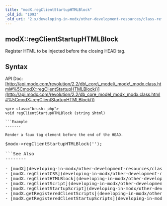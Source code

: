 ```yaml
---
title: "modX.regClientStartupHTMLBlock"
_old_id: "1093"
_old_uri: "2.x/developing-in-modx/other-development-resources/class-reference/modx/modx.regclientstartuphtmlblock"
---
```


modX::regClientStartupHTMLBlock
-------------------------------

Register HTML to be injected before the closing HEAD tag.

Syntax
------

API Doc: [http://api.modx.com/revolution/2.2/db\_core\_model\_modx\_modx.class.html#%5CmodX::regClientStartupHTMLBlock()](http://api.modx.com/revolution/2.2/db_core_model_modx_modx.class.html#%5CmodX::regClientStartupHTMLBlock())

```
<pre class="brush: php">
void regClientStartupHTMLBlock (string $html)

```Example
-------

Render a faux tag element before the end of the HEAD.

```
<pre class="brush: php">
$modx->regClientStartupHTMLBlock('<tag></tag>');

```See Also
--------

- [modX](developing-in-modx/other-development-resources/class-reference/modx "modX")
- [modX.regClientCSS](developing-in-modx/other-development-resources/class-reference/modx/modx.regclientcss "modX.regClientCSS")
- [modX.regClientHTMLBlock](developing-in-modx/other-development-resources/class-reference/modx/modx.regclienthtmlblock "modX.regClientHTMLBlock")
- [modX.regClientScript](developing-in-modx/other-development-resources/class-reference/modx/modx.regclientscript "modX.regClientScript")
- [modX.regClientStartupScript](developing-in-modx/other-development-resources/class-reference/modx/modx.regclientstartupscript "modX.regClientStartupScript")
- [modX.getRegisteredClientScripts](developing-in-modx/other-development-resources/class-reference/modx/modx.getregisteredclientscripts "modX.getRegisteredClientScripts")
- [modX.getRegisteredClientStartupScripts](developing-in-modx/other-development-resources/class-reference/modx/modx.getregisteredclientstartupscripts "modX.getRegisteredClientStartupScripts")